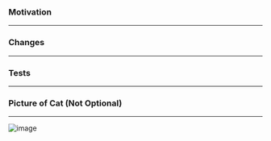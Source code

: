 ### Motivation
---

### Changes
---

### Tests
---

### Picture of Cat (Not Optional)
---
![image](paste_url_here)
